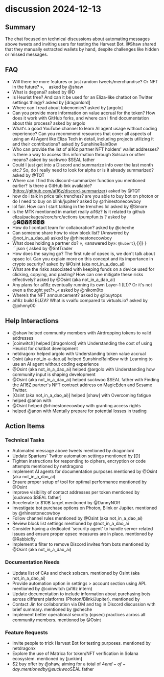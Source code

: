 # discussion 2024-12-13

## Summary
The chat focused on technical discussions about automating messages above tweets and inviting users for testing the Harvest Bot. @Shaw shared that they manually extracted wallets by hand, despite challenges like hidden or missed messages.

## FAQ
- Will there be more features or just random tweets/merchandise? Or NFT in the future? »,    asked by @shaw
- What is degenai? asked by @D
- Is Heurist free? And can it be used for an Eliza-like chatbot on Twitter settings thingy? asked by [dragonlord]
- Where can I read about tokenomics? asked by [argolo]
- Can you provide more information on value accrual for the token? How does it work with GitHub forks, and where can I find documentation about this process? asked by argolo
- What's a good YouTube channel to learn AI agent usage without coding experience? Can you recommend resources that cover all aspects of using an AI Agent like Eliza Tech in detail, including projects utilizing it and their contributions? asked by SunshineRainBow
- Who can provide the list of ai16z partner NFT holders' wallet addresses? Is there a way to access this information through Solscan or other means? asked by suckwoo $SEAL father
- Could I just get into a Discord and summarize info over the last month etc.? So, do I really need to look for alpha or is it already summarized? asked by @TQT
- Where can I find this discord-summarizer function you mentioned earlier? Is there a GitHub link available? (https://github.com/ai16z/discord-summarizer) asked by @TQT
- how do i talk in price talk trenches?
are you able to buy bot on photon or do I need to buy on blink/jupiter? asked by @rhinestonecowboy
- lol fair. How can I start talking in the trenches lol asked by @Smore
- Is the MTK mentioned in market really ai16z? Is it related to github eliza/packages/core/src/actions /pumpfun.ts ? asked by @🅲🆁🆈🅼🅾🅽🅺
- How do I contact team for collaboration? asked by @cheche
- Can someone share how to view block list? (Answered by @not_in_a_dao_ai) asked by @rhinestonecowboy
- What does holding a partner do? », «answered by»: `@hubert`},{}]}   }      ```json     {        asked by @SntTrader
- How does the saying go? The first rule of opsec is, we don't talk about opsec lol. Can you explain more on this concept and its importance in crypto security? asked by @Osint (aka not_in_a_dao_ai)
- What are the risks associated with keeping funds on a device used for clicking, copying, and pasting? How can one mitigate these risks effectively? asked by @Osint (aka not_in_a_dao_ai)
- Any plans for ai16z eventually running its own Layer-1 (L1)? Or it's not even a thought yet?»,,« asked by @nikom0to
- Where’s the NFT announcement? asked by @ibuytops
- ai16z build ELIZA? What is vvaifu compared to virtuals.io? asked by @johnny00

## Help Interactions
- @shaw helped community members with Airdropping tokens to valid addresses
- [coinwitch] helped [dragonlord] with Understanding the cost of using Heurist for chatbot development
- netdragonx helped argolo with Understanding token value accrual
- Osint (aka not_in-a-dao.ai) helped SunshineRainBow with Learning to use an AI agent without coding experience
- @Osint (aka not_in_a_dao_ai) helped @argolo with Understanding how community input is shaping development
- @Osint (aka not_in_a_dao_ai) helped suckwoo $SEAL father with Finding the AI16Z partner's NFT contract address on MagicEden and Sesame Twitter.
- [Osint (aka not_in_a_dao_ai)] helped [shaw] with Overcoming fatigue
-  helped @anon with 
- @Osint helped @rhinestonecowboy with granting access rights
-  helped @anon with Mentally prepare for potential losses in trading

## Action Items

### Technical Tasks
- Automated message above tweets mentioned by dragonlord
- Update Spartans' Twitter automation settings mentioned by [D]
- Tighten instructions for responding to ciphers, encryption or code attempts mentioned by netdragonx
- Implement AI agents for documentation purposes mentioned by @Osint (aka not_in_a_dao_ai)
- Ensure proper setup of tool for optimal performance mentioned by @Osint
- Improve visibility of contact addresses per token mentioned by [suckwoo $SEAL father]
- Accelerate to $10B target mentioned by @DannyNOR
- Investigate bot purchase options on Photon, Blink or Jupiter. mentioned by @rhinestonecowboy
- Follow channel rules mentioned by @Osint (aka not_in_a_dao_ai)
- Review block list settings mentioned by @not_in_a_dao_ai
- Consider having a dedicated 'security agent' to handle server-related issues and ensure proper opsec measures are in place.  mentioned by @Rabbidfly
- Implement a filter to remove Discord invites from bots mentioned by @Osint (aka not_in_a_dao_ai)

### Documentation Needs
- Update list of CAs and check solscan. mentioned by Osint (aka not_in_a_dao_ai)
- Provide automation option in settings > account section using API. mentioned by @coinwitch (ai16z intern)
- Update documentation to include information about purchasing bots across different platforms (Photon/Blink/Jupiter). mentioned by 
- Contact Jin for collaboration via DM and tag in Discord discussion with brief summary. mentioned by @cheche
- Implement better operational security (opsec) practices across all community members. mentioned by @Osint

### Feature Requests
- Invite people to trick Harvest Bot for testing purposes. mentioned by netdragonx
- Explore the use of Matrica for token/NFT verification in Solana ecosystem. mentioned by [junkim]
- $2 buy offer by @shaw, aiming for a total of $4 end-of-day. mentioned by @suckwoo$SEAL father